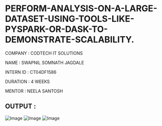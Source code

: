 # PERFORM-ANALYSIS-ON-A-LARGE-DATASET-USING-TOOLS-LIKE-PYSPARK-OR-DASK-TO-DEMONSTRATE-SCALABILITY.

COMPANY : CODTECH IT SOLUTIONS

NAME : SWAPNIL SOMNATH JAGDALE

INTERN ID : CT04DF1586

DURATION : 4 WEEKS

MENTOR : NEELA SANTOSH

## OUTPUT : 



![Image](https://github.com/user-attachments/assets/0143491b-14dd-4c23-86cd-9e5b8367885a)
![Image](https://github.com/user-attachments/assets/20f983b8-c629-495f-ac53-e0c031c32da7)
![Image](https://github.com/user-attachments/assets/9241dab0-733d-4870-8306-0c86be767ac4)
